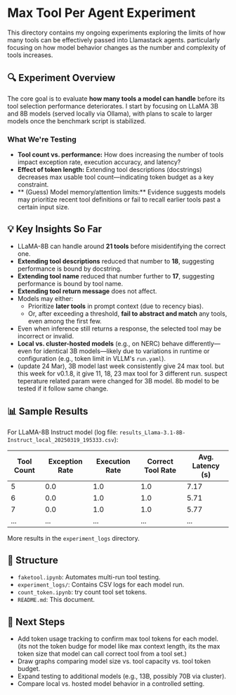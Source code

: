 # Max Tool Per Agent Experiment

This directory contains my ongoing experiments exploring the limits of how many tools can be effectively passed into Llamastack agents. particularly focusing on how model behavior changes as the number and complexity of tools increases.

## 🔍 Experiment Overview

The core goal is to evaluate **how many tools a model can handle** before its tool selection performance deteriorates. I start by focusing on LLaMA 3B and 8B models (served locally via Ollama), with plans to scale to larger models once the benchmark script is stabilized.

### What We're Testing

- **Tool count vs. performance:** How does increasing the number of tools impact exception rate, execution accuracy, and latency?
- **Effect of token length:** Extending tool descriptions (docstrings) decreases max usable tool count—indicating token budget as a key constraint.
- ** (Guess) Model memory/attention limits:** Evidence suggests models may prioritize recent tool definitions or fail to recall earlier tools past a certain input size.

## 💡 Key Insights So Far

- LLaMA-8B can handle around **21 tools** before misidentifying the correct one.
- **Extending tool descriptions** reduced that number to **18**, suggesting performance is bound by docstring.
- **Extending tool name** reduced that number further to **17**, suggesting performance is bound by tool name.
- **Extending tool return message** does not affect.
- Models may either:
  - Prioritize **later tools** in prompt context (due to recency bias).
  - Or, after exceeding a threshold, **fail to abstract and match** any tools, even among the first few.
- Even when inference still returns a response, the selected tool may be incorrect or invalid.
- **Local vs. cluster-hosted models** (e.g., on NERC) behave differently—even for identical 3B models—likely due to variations in runtime or configuration (e.g., token limit in VLLM's `run.yaml`).
- (update 24 Mar), 3B model last week consistently give 24 max tool. but this week for v0.1.8, it give 11, 18, 23 max tool for 3 different run. suspect teperature related param were changed for 3B model. 8b model to be tested if it follow same change.

## 📊 Sample Results

For LLaMA-8B Instruct model (log file: `results_Llama-3.1-8B-Instruct_local_20250319_195333.csv`):

| Tool Count | Exception Rate | Execution Rate | Correct Tool Rate | Avg. Latency (s) |
|------------|----------------|----------------|--------------------|------------------|
| 5          | 0.0            | 1.0            | 1.0                | 7.17             |
| 6          | 0.0            | 1.0            | 1.0                | 5.71             |
| 7          | 0.0            | 1.0            | 1.0                | 5.77             |
| ...        | ...            | ...            | ...                | ...              |

More results in the `experiment_logs` directory.

## 📁 Structure

- `faketool.ipynb`: Automates multi-run tool testing.
- `experiment_logs/`: Contains CSV logs for each model run.
- `count_token.ipynb`: try count tool set tokens.
- `README.md`: This document.

## 🧪 Next Steps

- Add token usage tracking to confirm max tool tokens for each model. (its not the token budge for model like max context length, its the max token size that model can call correct tool from a tool set.)
- Draw graphs comparing model size vs. tool capacity vs. tool token budget.
- Expand testing to additional models (e.g., 13B, possibly 70B via cluster).
- Compare local vs. hosted model behavior in a controlled setting.


